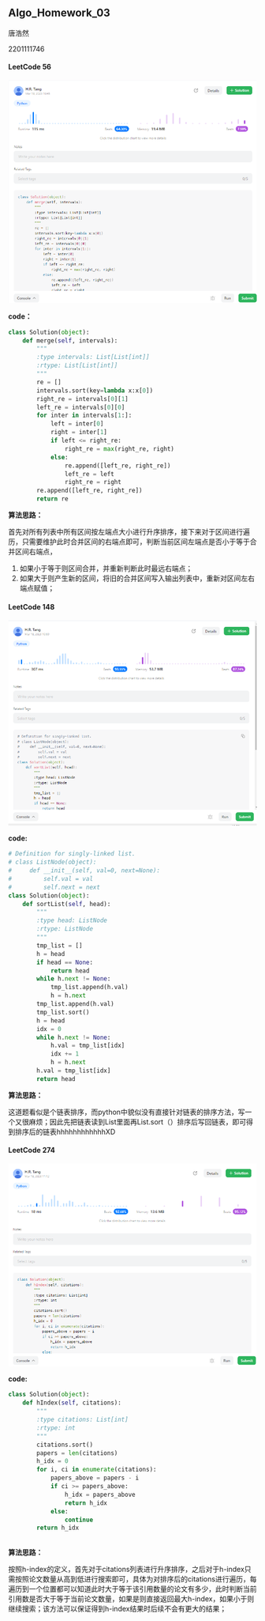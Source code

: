 ## AIgo_Homework_03

唐浩然 

2201111746



#### LeetCode 56

![Leetcode_56](./pic/Leetcode_56.png)

**code：**

```python
class Solution(object):
    def merge(self, intervals):
        """
        :type intervals: List[List[int]]
        :rtype: List[List[int]]
        """
        re = []
        intervals.sort(key=lambda x:x[0])
        right_re = intervals[0][1]
        left_re = intervals[0][0]
        for inter in intervals[1:]:
            left = inter[0]
            right = inter[1]
            if left <= right_re:
                right_re = max(right_re, right)
            else:
                re.append([left_re, right_re])
                left_re = left
                right_re = right
        re.append([left_re, right_re])
        return re
```

**算法思路：**

首先对所有列表中所有区间按左端点大小进行升序排序，接下来对于区间进行遍历，只需要维护此时合并区间的右端点即可，判断当前区间左端点是否小于等于合并区间右端点，

1. 如果小于等于则区间合并，并重新判断此时最远右端点；
2. 如果大于则产生新的区间，将旧的合并区间写入输出列表中，重新对区间左右端点赋值；

#### LeetCode 148

![Leetcode_148](./pic/Leetcode_148.png)

**code:**

```python
# Definition for singly-linked list.
# class ListNode(object):
#     def __init__(self, val=0, next=None):
#         self.val = val
#         self.next = next
class Solution(object):
    def sortList(self, head):
        """
        :type head: ListNode
        :rtype: ListNode
        """
        tmp_list = []
        h = head
        if head == None:
            return head
        while h.next != None:
            tmp_list.append(h.val)
            h = h.next
        tmp_list.append(h.val)
        tmp_list.sort()
        h = head
        idx = 0
        while h.next != None:
            h.val = tmp_list[idx]
            idx += 1
            h = h.next
        h.val = tmp_list[idx]
        return head
```

**算法思路：**

这道题看似是个链表排序，而python中貌似没有直接针对链表的排序方法，写一个又很麻烦；因此先把链表读到List里面再List.sort（）排序后写回链表，即可得到排序后的链表hhhhhhhhhhhhXD

#### LeetCode 274

![Leetcode_274](./pic/Leetcode_274.png)

**code:**

```python
class Solution(object):
    def hIndex(self, citations):
        """
        :type citations: List[int]
        :rtype: int
        """
        citations.sort()
        papers = len(citations)
        h_idx = 0
        for i, ci in enumerate(citations):
            papers_above = papers - i
            if ci >= papers_above:
                h_idx = papers_above
                return h_idx
            else:
                continue
        return h_idx
            
```

**算法思路：**

按照h-index的定义，首先对于citations列表进行升序排序，之后对于h-index只需按照论文数量从高到低进行搜索即可，具体为对排序后的citations进行遍历，每遍历到一个位置都可以知道此时大于等于该引用数量的论文有多少，此时判断当前引用数是否大于等于当前论文数量，如果是则直接返回最大h-index，如果小于则继续搜索；该方法可以保证得到h-index结果时后续不会有更大的结果；



